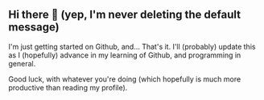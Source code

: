 ## Hi there 👋 (yep, I'm never deleting the default message)
I'm just getting started on Github, and... That's it. I'll (probably) update this as I (hopefully) advance in my learning of Github, and programming in general.

Good luck, with whatever you're doing (which hopefully is much more productive than reading my profile).

<!--
**elazo19/elazo19** is a ✨ _special_ ✨ repository because its `README.md` (this file) appears on your GitHub profile.

Here are some ideas to get you started:

- 🔭 I’m currently working on ...
- 🌱 I’m currently learning ...
- 👯 I’m looking to collaborate on ...
- 🤔 I’m looking for help with ...
- 💬 Ask me about ...
- 📫 How to reach me: ...
- 😄 Pronouns: ...
- ⚡ Fun fact: ...
-->
